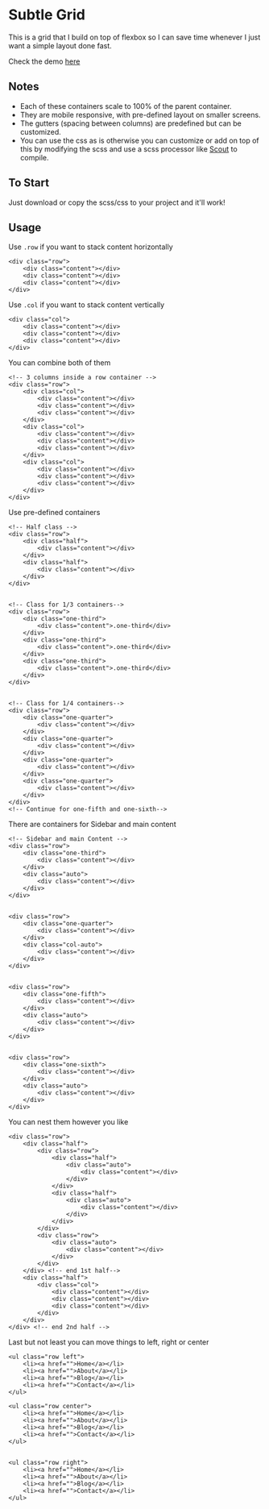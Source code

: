 # Subtle Grid

This is a grid that I build on top of flexbox so I can save time whenever I just want a simple layout done fast.

Check the demo [here](http://subtlegrid.site/)

## Notes

- Each of these containers scale to 100% of the parent container.
- They are mobile responsive, with pre-defined layout on smaller screens.
- The gutters (spacing between columns) are predefined but can be customized.
- You can use the css as is otherwise you can customize or add on top of this by modifying the scss and use a scss processor like [Scout](http://scout-app.io/classic/) to compile.

## To Start

Just download or copy the scss/css to your project and it'll work!


## Usage

Use `.row` if you want to stack content horizontally

```
<div class="row">
	<div class="content"></div>
	<div class="content"></div>
	<div class="content"></div>
</div>
```

Use `.col` if you want to stack content vertically

```
<div class="col">
	<div class="content"></div>
	<div class="content"></div>
	<div class="content"></div>
</div>
```

You can combine both of them

```
<!-- 3 columns inside a row container -->
<div class="row">
	<div class="col">
		<div class="content"></div>
		<div class="content"></div>
		<div class="content"></div>
	</div>	
	<div class="col">
		<div class="content"></div>
		<div class="content"></div>
		<div class="content"></div>
	</div>
	<div class="col">
		<div class="content"></div>
		<div class="content"></div>
		<div class="content"></div>
	</div>
</div>

```

Use pre-defined containers

```
<!-- Half class -->
<div class="row">
	<div class="half">
		<div class="content"></div>
	</div>
	<div class="half">
		<div class="content"></div>
	</div>
</div>


<!-- Class for 1/3 containers-->
<div class="row">
	<div class="one-third">
		<div class="content">.one-third</div>
	</div>
	<div class="one-third">
		<div class="content">.one-third</div>
	</div>
	<div class="one-third">
		<div class="content">.one-third</div>
	</div>
</div>


<!-- Class for 1/4 containers-->
<div class="row">
	<div class="one-quarter">
		<div class="content"></div>
	</div>
	<div class="one-quarter">
		<div class="content"></div>
	</div>
	<div class="one-quarter">
		<div class="content"></div>
	</div>
	<div class="one-quarter">
		<div class="content"></div>
	</div>
</div>
<!-- Continue for one-fifth and one-sixth-->

```

There are containers for Sidebar and main content

```
<!-- Sidebar and main Content -->
<div class="row">
	<div class="one-third">
		<div class="content"></div>
	</div>
	<div class="auto">
		<div class="content"></div>
	</div>
</div>


<div class="row">
	<div class="one-quarter">
		<div class="content"></div>
	</div>
	<div class="col-auto">
		<div class="content"></div>
	</div>
</div>


<div class="row">
	<div class="one-fifth">
		<div class="content"></div>
	</div>
	<div class="auto">
		<div class="content"></div>
	</div>
</div>


<div class="row">
	<div class="one-sixth">
		<div class="content"></div>
	</div>
	<div class="auto">
		<div class="content"></div>
	</div>
</div>
```


You can nest them however you like

```
<div class="row">
	<div class="half">
		<div class="row">
			<div class="half">
				<div class="auto">
					<div class="content"></div>
				</div>
			</div>
			<div class="half">
				<div class="auto">
					<div class="content"></div>
				</div>
			</div>
		</div>
		<div class="row">
			<div class="auto">
				<div class="content"></div>
			</div>
		</div>
	</div> <!-- end 1st half-->
	<div class="half">
		<div class="col">
			<div class="content"></div>
			<div class="content"></div>
			<div class="content"></div>
		</div>
	</div>
</div> <!-- end 2nd half -->
```

Last but not least you can move things to left, right or center

```
<ul class="row left">
	<li><a href="">Home</a></li>
	<li><a href="">About</a></li>
	<li><a href="">Blog</a></li>
	<li><a href="">Contact</a></li>
</ul>

<ul class="row center">
	<li><a href="">Home</a></li>
	<li><a href="">About</a></li>
	<li><a href="">Blog</a></li>
	<li><a href="">Contact</a></li>
</ul>


<ul class="row right">
	<li><a href="">Home</a></li>
	<li><a href="">About</a></li>
	<li><a href="">Blog</a></li>
	<li><a href="">Contact</a></li>
</ul>
```


